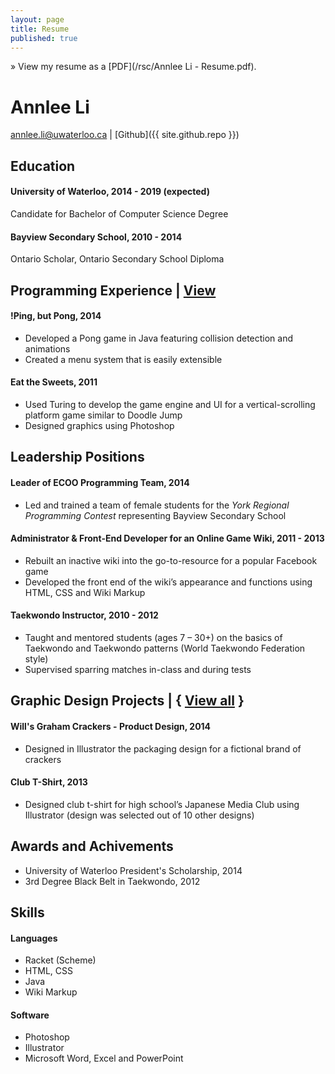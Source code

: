 ```yaml
---
layout: page
title: Resume
published: true
---
```


&raquo; View my resume as a [PDF](/rsc/Annlee Li - Resume.pdf).

# Annlee Li
<a href="mailto:annlee.li@uwaterloo.ca">annlee.li@uwaterloo.ca</a> | 
[Github]({{ site.github.repo }})

## Education
#### University of Waterloo, 2014 - 2019 (expected)
Candidate for Bachelor of Computer Science Degree

#### Bayview Secondary School, 2010 - 2014
Ontario Scholar, Ontario Secondary School Diploma

## Programming Experience | [View](/portfolio/#programs)
#### !Ping, but Pong, 2014
- Developed a Pong game in Java featuring collision detection and animations
- Created a menu system that is easily extensible 

#### Eat the Sweets, 2011
- Used Turing to develop the game engine and UI for a vertical-scrolling platform game similar to Doodle Jump
- Designed graphics using Photoshop

## Leadership Positions
#### Leader of ECOO Programming Team, 2014
- Led and trained a team of female students for the _York Regional Programming Contest_ representing Bayview Secondary School

#### Administrator & Front-End Developer for an Online Game Wiki, 2011 - 2013
- Rebuilt an inactive wiki into the go-to-resource for a popular Facebook game
- Developed the front end of the wiki’s appearance and functions using HTML, CSS and Wiki Markup 

#### Taekwondo Instructor, 2010 - 2012
- Taught and mentored students (ages 7 – 30+) on the basics of Taekwondo and Taekwondo patterns (World Taekwondo Federation style)
- Supervised sparring matches in-class and during tests

## Graphic Design Projects | { [View all](/portfolio/#graphics) }
#### Will's Graham Crackers - Product Design, 2014
- Designed in Illustrator the packaging design for a fictional brand of crackers

#### Club T-Shirt, 2013
- Designed club t-shirt for high school’s Japanese Media Club using Illustrator (design was selected out of 10 other designs)

## Awards and Achivements
- University of Waterloo President's Scholarship, 2014
- 3rd Degree Black Belt in Taekwondo, 2012

## Skills
#### Languages
- Racket (Scheme)
- HTML, CSS
- Java
- Wiki Markup

#### Software
- Photoshop
- Illustrator
- Microsoft Word, Excel and PowerPoint